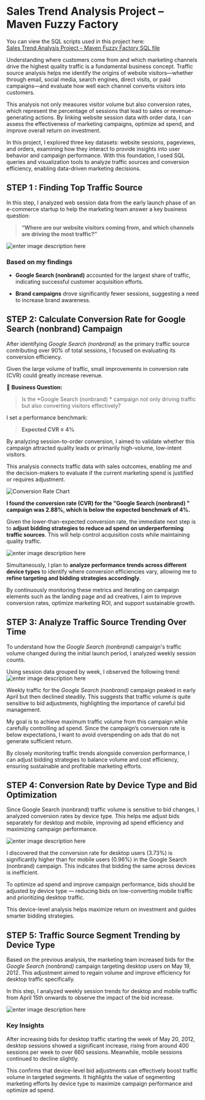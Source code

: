 
# Sales Trend Analysis Project – Maven Fuzzy Factory

You can view the SQL scripts used in this project here:  
[Sales Trend Analysis Project – Maven Fuzzy Factory SQL file](https://github.com/SethSterlin/Sales-Trend-Analysis-Project-Maven-Fuzzy-Factory/blob/main/Sales%20Trend%20Analysis%20Project%20%20%E2%80%93%20Maven%20Fuzzy%20Factory.sql)

Understanding where customers come from and which marketing channels drive the highest quality traffic is a fundamental business concept. Traffic source analysis helps me identify the origins of website visitors—whether through email, social media, search engines, direct visits, or paid campaigns—and evaluate how well each channel converts visitors into customers.

This analysis not only measures visitor volume but also conversion rates, which represent the percentage of sessions that lead to sales or revenue-generating actions. By linking website session data with order data, I can assess the effectiveness of marketing campaigns, optimize ad spend, and improve overall return on investment.

In this project, I explored three key datasets: website sessions, pageviews, and orders, examining how they interact to provide insights into user behavior and campaign performance. With this foundation, I used SQL queries and visualization tools to analyze traffic sources and conversion efficiency, enabling data-driven marketing decisions.

## STEP 1 : Finding Top Traffic Source

In this step, I analyzed web session data from the early launch phase of an e-commerce startup to help the marketing team answer a key business question:

> **“Where are our website visitors coming from, and which channels are driving the most traffic?”**

![enter image description here](https://github.com/SethSterlin/Sales-Trend-Analysis-Project-Maven-Fuzzy-Factory/blob/main/screenshot20250706134243.png?raw=true)

### Based on my findings

-   **Google Search (nonbrand)** accounted for the largest share of traffic, indicating successful customer acquisition efforts.
    
-   **Brand campaigns** drove significantly fewer sessions, suggesting a need to increase brand awareness.
    

## STEP 2: Calculate Conversion Rate for Google Search (nonbrand) Campaign

After identifying _Google Search (nonbrand)_ as the primary traffic source contributing over 90% of total sessions, I focused on evaluating its conversion efficiency.

Given the large volume of traffic, small improvements in conversion rate (CVR) could greatly increase revenue.

🎯 **Business Question:**

> Is the *Google Search (nonbrand) * campaign not only driving traffic but also converting visitors effectively?

I set a performance benchmark:

> **Expected CVR ≥ 4%**

By analyzing session-to-order conversion, I aimed to validate whether this campaign attracted quality leads or primarily high-volume, low-intent visitors.

This analysis connects traffic data with sales outcomes, enabling me and the decision-makers to evaluate if the current marketing spend is justified or requires adjustment.

![Conversion Rate Chart](https://github.com/SethSterlin/Sales-Trend-Analysis-Project-Maven-Fuzzy-Factory/blob/main/screenshot20250706140547.png?raw=true)

**I found the conversion rate (CVR) for the "Google Search (nonbrand) " campaign was 2.88%, which is below the expected benchmark of 4%.**

Given the lower-than-expected conversion rate, the immediate next step is to **adjust bidding strategies to reduce ad spend on underperforming traffic sources**. This will help control acquisition costs while maintaining quality traffic.

![enter image description here](https://github.com/SethSterlin/Sales-Trend-Analysis-Project-Maven-Fuzzy-Factory/blob/main/screenshot20250706143324.png?raw=true)

Simultaneously, I plan to **analyze performance trends across different device types** to identify where conversion efficiencies vary, allowing me to **refine targeting and bidding strategies accordingly**.

By continuously monitoring these metrics and iterating on campaign elements such as the landing page and ad creatives, I aim to improve conversion rates, optimize marketing ROI, and support sustainable growth.

## STEP 3: Analyze Traffic Source Trending Over Time

To understand how the _Google Search (nonbrand)_ campaign's traffic volume changed during the initial launch period, I analyzed weekly session counts.

Using session data grouped by week, I observed the following trend:  
![enter image description here](https://github.com/SethSterlin/Sales-Trend-Analysis-Project-Maven-Fuzzy-Factory/blob/main/screenshot20250706144456.png?raw=true)

Weekly traffic for the _Google Search (nonbrand)_ campaign peaked in early April but then declined steadily. This suggests that traffic volume is quite sensitive to bid adjustments, highlighting the importance of careful bid management.

My goal is to achieve maximum traffic volume from this campaign while carefully controlling ad spend. Since the campaign’s conversion rate is below expectations, I want to avoid overspending on ads that do not generate sufficient return.

By closely monitoring traffic trends alongside conversion performance, I can adjust bidding strategies to balance volume and cost efficiency, ensuring sustainable and profitable marketing efforts.

## STEP 4: Conversion Rate by Device Type and Bid Optimization

Since Google Search (nonbrand) traffic volume is sensitive to bid changes, I analyzed conversion rates by device type. This helps me adjust bids separately for desktop and mobile, improving ad spend efficiency and maximizing campaign performance.

![enter image description here](https://github.com/SethSterlin/Sales-Trend-Analysis-Project-Maven-Fuzzy-Factory/blob/main/screenshot20250706145453.png?raw=true)

I discovered that the conversion rate for desktop users (3.73%) is significantly higher than for mobile users (0.96%) in the Google Search (nonbrand) campaign. This indicates that bidding the same across devices is inefficient.

To optimize ad spend and improve campaign performance, bids should be adjusted by device type — reducing bids on low-converting mobile traffic and prioritizing desktop traffic.

This device-level analysis helps maximize return on investment and guides smarter bidding strategies.

## STEP 5: Traffic Source Segment Trending by Device Type

Based on the previous analysis, the marketing team increased bids for the _Google Search (nonbrand)_ campaign targeting desktop users on May 19, 2012. This adjustment aimed to regain volume and improve efficiency for desktop traffic specifically.

In this step, I analyzed weekly session trends for desktop and mobile traffic from April 15th onwards to observe the impact of the bid increase.

![enter image description here](https://github.com/SethSterlin/Sales-Trend-Analysis-Project-Maven-Fuzzy-Factory/blob/main/screenshot20250706163123.png?raw=true)

### Key Insights

After increasing bids for desktop traffic starting the week of May 20, 2012, desktop sessions showed a significant increase, rising from around 400 sessions per week to over 660 sessions. Meanwhile, mobile sessions continued to decline slightly.

This confirms that device-level bid adjustments can effectively boost traffic volume in targeted segments. It highlights the value of segmenting marketing efforts by device type to maximize campaign performance and optimize ad spend.
